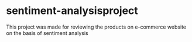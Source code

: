 # sentiment-analysisproject
This project was made for reviewing the products on e-commerce website on the basis of sentiment analysis
